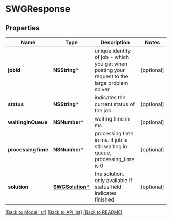 # SWGResponse

## Properties
Name | Type | Description | Notes
------------ | ------------- | ------------- | -------------
**jobId** | **NSString*** | unique identify of job - which you get when posting your request to the large problem solver | [optional] 
**status** | **NSString*** | indicates the current status of the job | [optional] 
**waitingInQueue** | **NSNumber*** | waiting time in ms | [optional] 
**processingTime** | **NSNumber*** | processing time in ms. if job is still waiting in queue, processing_time is 0 | [optional] 
**solution** | [**SWGSolution***](SWGSolution.md) | the solution. only available if status field indicates finished | [optional] 

[[Back to Model list]](../README.md#documentation-for-models) [[Back to API list]](../README.md#documentation-for-api-endpoints) [[Back to README]](../README.md)


